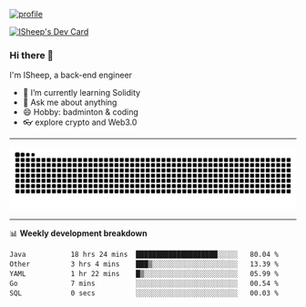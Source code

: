 [![profile](https://user-images.githubusercontent.com/54968314/208005045-e4b42f3b-833d-4242-bfcc-e764865553a2.svg)](https://www.calligrapher.ai/)

<a href="https://app.daily.dev/linziyang1106"><img src="https://api.daily.dev/devcards/v2/i4Spwx5Skx5FpTqWcwoit.png?r=kgx&type=wide" width="652" alt="ISheep's Dev Card"/></a>

### Hi there 🐏

I'm ISheep, a back-end engineer

- 🔭 I’m currently learning Solidity
- 💬 Ask me about anything
- 😄 Hobby: badminton & coding
- 👓 explore crypto and Web3.0

-------

![](https://raw.githubusercontent.com/ISheepp/ISheepp/output/github-contribution-grid-snake.svg)

-------

📊 **Weekly development breakdown**
<!--START_SECTION:waka-->

```txt
Java           18 hrs 24 mins  ████████████████████░░░░░   80.04 %
Other          3 hrs 4 mins    ███▒░░░░░░░░░░░░░░░░░░░░░   13.39 %
YAML           1 hr 22 mins    █▒░░░░░░░░░░░░░░░░░░░░░░░   05.99 %
Go             7 mins          ░░░░░░░░░░░░░░░░░░░░░░░░░   00.54 %
SQL            0 secs          ░░░░░░░░░░░░░░░░░░░░░░░░░   00.03 %
```

<!--END_SECTION:waka-->
